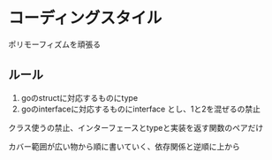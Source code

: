 # コーディングスタイル

ポリモーフィズムを頑張る

## ルール
1. goのstructに対応するものにtype
2. goのinterfaceに対応するものにinterface
とし、1と2を混ぜるの禁止

クラス使うの禁止、インターフェースとtypeと実装を返す関数のペアだけ

カバー範囲が広い物から順に書いていく、依存関係と逆順に上から
